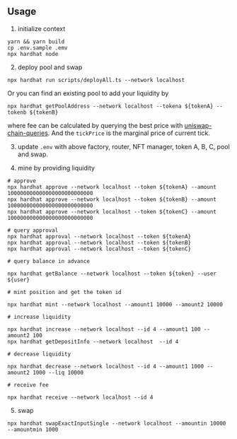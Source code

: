 ## Usage

1. initialize context
```
yarn && yarn build
cp .env.sample .emv
npx hardhat node
```

2. deploy pool and swap

```
npx hardhat run scripts/deployAll.ts --network localhost
```

Or you can find an existing pool to add your liquidity by

```
npx hardhat getPoolAddress --network localhost --tokena ${tokenA} --tokenb ${tokenB}
```
where fee can be calculated by querying the best price with [uniswap-chain-queries](https://github.com/thanpolas/uniswap-chain-queries).
And the `tickPrice` is the marginal price of current tick.

3. update `.env` with above factory, router, NFT manager, token A, B, C, pool and swap.

4. mine by providing liquidity

```
# approve
npx hardhat approve --network localhost --token ${tokenA} --amount 100000000000000000000000000
npx hardhat approve --network localhost --token ${tokenB} --amount 100000000000000000000000000
npx hardhat approve --network localhost --token ${tokenC} --amount 100000000000000000000000000

# query approval
npx hardhat approval --network localhost --token ${tokenA}
npx hardhat approval --network localhost --token ${tokenB}
npx hardhat approval --network localhost --token ${tokenC}

# query balance in advance

npx hardhat getBalance --network localhost --token ${token} --user ${user}

# mint position and get the token id

npx hardhat mint --network localhost --amount1 10000 --amount2 10000

# increase liquidity

npx hardhat increase --network localhost --id 4 --amount1 100 --amount2 100
npx hardhat getDepositInfo --network localhost  --id 4

# decrease liquidity

npx hardhat decrease --network localhost --id 4 --amount1 1000 --amount2 1000 --liq 10000

# receive fee

npx hardhat receive --network localhost --id 4

```

5. swap

```
npx hardhat swapExactInputSingle --network localhost --amountin 10000 --amountmin 1000
```

